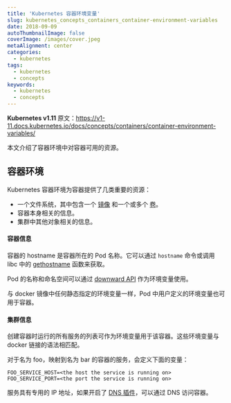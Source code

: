 ```yaml
---
title: 'Kubernetes 容器环境变量'
slug: kubernetes_concepts_containers_container-environment-variables
date: 2018-09-09
autoThumbnailImage: false
coverImage: /images/cover.jpeg
metaAlignment: center
categories:
  - kubernetes
tags:
  - kubernetes
  - concepts
keywords:
  - kubernetes
  - concepts
---
```


**Kubernetes v1.11** 原文：https://v1-11.docs.kubernetes.io/docs/concepts/containers/container-environment-variables/

本文介绍了容器环境中对容器可用的资源。

<!--more-->

## 容器环境

Kubernetes 容器环境为容器提供了几类重要的资源：

- 一个文件系统，其中包含一个 [镜像](https://v1-11.docs.kubernetes.io/docs/concepts/containers/images/) 和一个或多个 [卷](https://v1-11.docs.kubernetes.io/docs/concepts/storage/volumes/)。
- 容器本身相关的信息。
- 集群中其他对象相关的信息。

#### 容器信息

容器的 hostname 是容器所在的 Pod 名称。它可以通过 `hostname` 命令或调用 libc 中的 [gethostname](http://man7.org/linux/man-pages/man2/gethostname.2.html) 函数来获取。

Pod 的名称和命名空间可以通过 [downward API](https://v1-11.docs.kubernetes.io/docs/tasks/inject-data-application/downward-api-volume-expose-pod-information/) 作为环境变量使用。

与 docker 镜像中任何静态指定的环境变量一样，Pod 中用户定义的环境变量也可用于容器。

#### 集群信息

创建容器时运行的所有服务的列表可作为环境变量用于该容器。这些环境变量与 docker 链接的语法相匹配。

对于名为 foo，映射到名为 bar 的容器的服务，会定义下面的变量：

```shell
FOO_SERVICE_HOST=<the host the service is running on>
FOO_SERVICE_PORT=<the port the service is running on>
```

服务具有专用的 IP 地址，如果开启了 [DNS 插件](http://releases.k8s.io/master/cluster/addons/dns/)，可以通过 DNS 访问容器。
